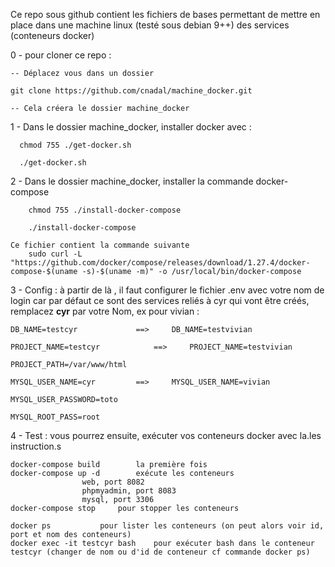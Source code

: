 Ce repo sous github contient les fichiers de bases permettant de mettre en place dans une machine linux (testé sous debian 9++) des services (conteneurs docker)

0 - pour cloner ce repo :
	
	-- Déplacez vous dans un dossier
	
	git clone https://github.com/cnadal/machine_docker.git
	
	-- Cela créera le dossier machine_docker
	
1 - Dans le dossier machine_docker, installer docker avec :
   
      
      chmod 755 ./get-docker.sh
        
      ./get-docker.sh

2 - Dans le dossier machine_docker, installer la commande docker-compose
    
    
        chmod 755 ./install-docker-compose
    
        ./install-docker-compose
    
    Ce fichier contient la commande suivante
        sudo curl -L "https://github.com/docker/compose/releases/download/1.27.4/docker-compose-$(uname -s)-$(uname -m)" -o /usr/local/bin/docker-compose
        
3 - Config : à partir de là , il faut configurer le fichier .env avec votre nom de login car par défaut ce sont des services reliés à cyr qui vont être créés, remplacez <b>cyr</b> par votre Nom, ex pour vivian :

	DB_NAME=testcyr				==> 	DB_NAME=testvivian
	
	PROJECT_NAME=testcyr			==> 	PROJECT_NAME=testvivian
	
	PROJECT_PATH=/var/www/html
	
	MYSQL_USER_NAME=cyr			==> 	MYSQL_USER_NAME=vivian
	
	MYSQL_USER_PASSWORD=toto
	
	MYSQL_ROOT_PASS=root

4 - Test : vous pourrez ensuite, exécuter vos conteneurs docker avec la.les instruction.s
  
  	docker-compose build	 	la première fois
	docker-compose up -d		exécute les conteneurs
					web, port 8082
					phpmyadmin, port 8083
					mysql, port 3306
	docker-compose stop		pour stopper les conteneurs
	
	docker ps			pour lister les conteneurs (on peut alors voir id, port et nom des conteneurs)
	docker exec -it testcyr bash	pour exécuter bash dans le conteneur testcyr (changer de nom ou d'id de conteneur cf commande docker ps)
					
	
	
	
